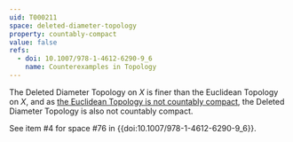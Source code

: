 ```yaml
---
uid: T000211
space: deleted-diameter-topology
property: countably-compact
value: false
refs:
  - doi: 10.1007/978-1-4612-6290-9_6
    name: Counterexamples in Topology
---
```

The Deleted Diameter Topology on $X$ is finer than the Euclidean Topology on $X$, and as [the Euclidean Topology is not countably compact](http://topology.jdabbs.com/traits/646), the Deleted Diameter Topology is also not countably compact.

See item #4 for space #76 in {{doi:10.1007/978-1-4612-6290-9_6}}.
